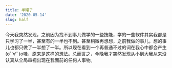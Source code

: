 ```yaml
---
title: 半罐子
date: '2020-05-14'
slug: half
---
```


今天我突然发现，之前因为找不到事儿做学的一些技能，学的一些软件其实我都是只学习了一半，甚至有的一半也不到。甚至稍微再想想，之前我做的事儿，想的事儿也都只做了一半想了一半。所以现在看到一个再普通不过的词在我心中都会产生(σﾟ∀ﾟ)σ哇，原来是这样的想法。总而言之，今晚我才突然发现从小到大我从来没认真从全局审视出现在我面前的任何人事物。
